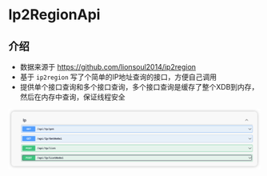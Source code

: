# Ip2RegionApi

## 介绍

* 数据来源于 https://github.com/lionsoul2014/ip2region
* 基于 `ip2region` 写了个简单的IP地址查询的接口，方便自己调用
* 提供单个接口查询和多个接口查询，多个接口查询是缓存了整个XDB到内存，然后在内存中查询，保证线程安全

![iShot_2023-05-08_12.01.39.png](docs%2Fimg%2FiShot_2023-05-08_12.01.39.png)